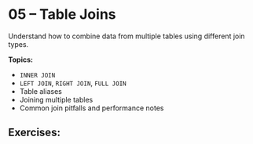 # 05 – Table Joins

Understand how to combine data from multiple tables using different join types.

**Topics:**
- `INNER JOIN`
- `LEFT JOIN`, `RIGHT JOIN`, `FULL JOIN`
- Table aliases
- Joining multiple tables
- Common join pitfalls and performance notes

## Exercises: